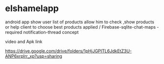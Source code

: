 # elshamelapp

android app show user list of products allow him to check ,show products or help client to choose best products 
applied / Firebase-sqlite-chat-maps - required notification-thread concept


video and Apk link

https://drive.google.com/drive/folders/1pHjJGPITL6JdkEtZ3U-ANP6xrplrr_xp?usp=sharing
